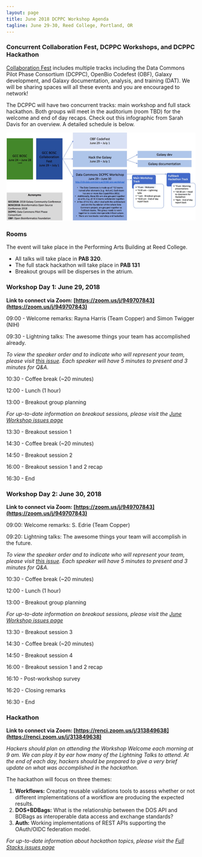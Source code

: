 ```yaml
---
layout: page
title: June 2018 DCPPC Workshop Agenda
tagline: June 29-30, Reed College, Portland, OR
---
```


### Concurrent Collaboration Fest, DCPPC Workshops, and DCPPC Hackathon

[Collaboration Fest](https://galaxyproject.org/events/gccbosc2018/collaboration/) includes multiple tracks including the Data Commons Pilot Phase Consortium (DCPPC), OpenBio Codefest (OBF), Galaxy development, and Galaxy documentation, analysis, and training (DAT). We will be sharing spaces will all these events and you are encouraged to network!

The DCPPC will have two concurrent tracks: main workshop and full stack hackathon. Both groups will meet in the auditorium (room TBD) for the welcome and end of day recaps. Check out this infographic from Sarah Davis for an overview. A detailed schedule is below. 

![](./CoFest-image.png)

### Rooms

The event will take place in the Performing Arts Building at Reed College.

- All talks will take place in **PAB 320**.
- The full stack hackathon will take place in **PAB 131** 
- Breakout groups will be disperses in the atrium.

### Workshop Day 1: June 29, 2018

**Link to connect via Zoom: [https://zoom.us/j/949707843](https://zoom.us/j/949707843)**

09:00 - Welcome remarks: Rayna Harris (Team Copper) and Simon Twigger (NIH)
 
09:30 - Lightning talks: The awesome things your team has accomplished already.

_To view the speaker order and to indicate who will represent your team, please visit [this issue](https://github.com/dcppc/2018-june-workshop/issues/4). Each speaker will have 5 minutes to present and 3 minutes for Q&A._
  
10:30 - Coffee break (~20 minutes)
 
12:00 - Lunch (1 hour)         

13:00 - Breakout group planning

_For up-to-date information on breakout sessions, please visit the [June Workshop issues page](https://github.com/dcppc/2018-june-workshop/issues)_

13:30 - Breakout session 1

14:30 - Coffee break (~20 minutes)

14:50 - Breakout session 2

16:00 - Breakout session 1 and 2 recap 

16:30 - End


### Workshop Day 2: June 30, 2018

**Link to connect via Zoom: [https://zoom.us/j/949707843](https://zoom.us/j/949707843)**

 09:00: Welcome remarks: S. Edrie (Team Copper)
 
 09:20: Lightning talks: The awesome things your team will accomplish in the future.

_To view the speaker order and to indicate who will represent your team, please visit [this issue](https://github.com/dcppc/2018-june-workshop/issues/5). Each speaker will have 5 minutes to present and 3 minutes for Q&A._

10:30 - Coffee break (~20 minutes)
 
12:00 - Lunch (1 hour)         

13:00 - Breakout group planning

_For up-to-date information on breakout sessions, please visit the [June Workshop issues page](https://github.com/dcppc/2018-june-workshop/issues)_

13:30 - Breakout session 3

14:30 - Coffee break (~20 minutes)

14:50 - Breakout session 4

16:00 - Breakout session 1 and 2 recap 

16:10 - Post-workshop survey
 
16:20 - Closing remarks

16:30 - End
 

### Hackathon 

**Link to connect  via Zoom: [https://renci.zoom.us/j/313849638](https://renci.zoom.us/j/313849638)**

_Hackers should plan on attending the Workshop Welcome each morning at 9 am. We can play it by ear how many of the Lightning Talks to attend. At the end of each day, hackers should be prepared to give a very brief update on what was accomplished in the hackathon._

The hackathon will focus on three themes:

1. **Workflows:** Creating reusable validations tools to assess whether or not different implementations of a workflow are producing the expected results.
2. **DOS+BDBags:** What is the relationship between the DOS API and BDBags as interoperable data access and exchange standards?
3. **Auth:** Working implementations of REST APIs supporting the OAuth/OIDC federation model.
 
_For up-to-date information about hackathon topics, please visit the [Full Stacks issues page](https://github.com/dcppc/full-stacks/issues)_ 


